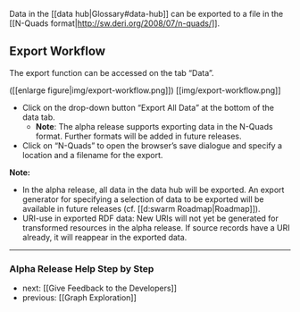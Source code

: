 Data in the [[data hub|Glossary#data-hub]] can be exported to a file in the [[N-Quads format|http://sw.deri.org/2008/07/n-quads/]].

## Export Workflow

The export function can be accessed on the tab “Data”.

([[enlarge figure|img/export-workflow.png]])
[[img/export-workflow.png]]

* Click on the drop-down button “Export All Data” at the bottom of the data tab.
  * __Note__: The alpha release supports exporting data in the N-Quads format. Further formats will be added in future releases.
* Click on “N-Quads” to open the browser’s save dialogue and specify a location and a filename for the export.

__Note:__
* In the alpha release, all data in the data hub will be exported. An export generator for specifying a selection of data to be exported will be available in future releases (cf. [[d:swarm Roadmap|Roadmap]]).
* URI-use in exported RDF data: New URIs will not yet be generated for transformed resources in the alpha release. If source records have a URI already, it will reappear in the exported data.


-----------------------------------
### Alpha Release Help Step by Step

* next: [[Give Feedback to the Developers]]
* previous: [[Graph Exploration]]